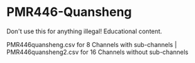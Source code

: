# PMR446-Quansheng

Don't use this for anything illegal! Educational content.

PMR446quansheng.csv for 8 Channels with sub-channels | PMR446quansheng2.csv for 16 Channels without sub-channels
